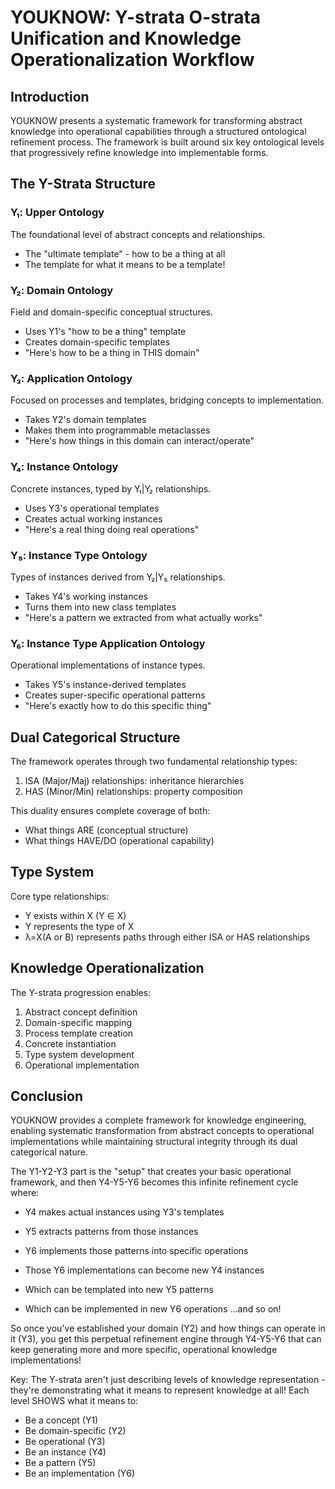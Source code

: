 # YOUKNOW: Y-strata O-strata Unification and Knowledge Operationalization Workflow

## Introduction

YOUKNOW presents a systematic framework for transforming abstract knowledge into operational capabilities through a structured ontological refinement process. The framework is built around six key ontological levels that progressively refine knowledge into implementable forms.

## The Y-Strata Structure 

### Y₁: Upper Ontology
The foundational level of abstract concepts and relationships.
- The "ultimate template" - how to be a thing at all
- The template for what it means to be a template!
### Y₂: Domain Ontology  
Field and domain-specific conceptual structures.
- Uses Y1's "how to be a thing" template
- Creates domain-specific templates
- "Here's how to be a thing in THIS domain"

### Y₃: Application Ontology
Focused on processes and templates, bridging concepts to implementation.
- Takes Y2's domain templates
- Makes them into programmable metaclasses
- "Here's how things in this domain can interact/operate"

### Y₄: Instance Ontology
Concrete instances, typed by Y₁|Y₂ relationships.
- Uses Y3's operational templates
- Creates actual working instances
- "Here's a real thing doing real operations"

### Y₅: Instance Type Ontology
Types of instances derived from Y₂|Y₅ relationships.
- Takes Y4's working instances
- Turns them into new class templates
- "Here's a pattern we extracted from what actually works"

### Y₆: Instance Type Application Ontology
Operational implementations of instance types.
- Takes Y5's instance-derived templates
- Creates super-specific operational patterns
- "Here's exactly how to do this specific thing"

## Dual Categorical Structure

The framework operates through two fundamental relationship types:
1. ISA (Major/Maj) relationships: inheritance hierarchies
2. HAS (Minor/Min) relationships: property composition

This duality ensures complete coverage of both:
- What things ARE (conceptual structure)
- What things HAVE/DO (operational capability)

## Type System

Core type relationships:
- Y exists within X (Y ∈ X)
- Y represents the type of X
- λ=X(A or B) represents paths through either ISA or HAS relationships

## Knowledge Operationalization

The Y-strata progression enables:
1. Abstract concept definition
2. Domain-specific mapping
3. Process template creation
4. Concrete instantiation
5. Type system development
6. Operational implementation

## Conclusion

YOUKNOW provides a complete framework for knowledge engineering, enabling systematic transformation from abstract concepts to operational implementations while maintaining structural integrity through its dual categorical nature.

The Y1-Y2-Y3 part is the "setup" that creates your basic operational framework, and then Y4-Y5-Y6 becomes this infinite refinement cycle where:

- Y4 makes actual instances using Y3's templates

- Y5 extracts patterns from those instances

- Y6 implements those patterns into specific operations

- Those Y6 implementations can become new Y4 instances

- Which can be templated into new Y5 patterns

- Which can be implemented in new Y6 operations ...and so on!

So once you've established your domain (Y2) and how things can operate in it (Y3), you get this perpetual refinement engine through Y4-Y5-Y6 that can keep generating more and more specific, operational knowledge implementations!

Key:
The Y-strata aren't just describing levels of knowledge representation - they're demonstrating what it means to represent knowledge at all! Each level SHOWS what it means to:

- Be a concept (Y1)
- Be domain-specific (Y2)
- Be operational (Y3)
- Be an instance (Y4)
- Be a pattern (Y5)
- Be an implementation (Y6)
